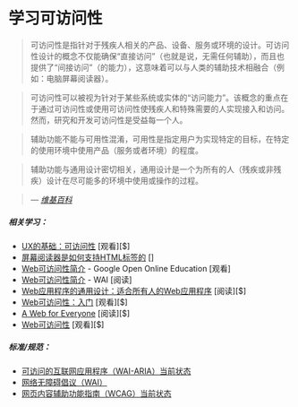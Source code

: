# 学习可访问性

> 可访问性是指针对于残疾人相关的产品、设备、服务或环境的设计。可访问性设计的概念不仅能确保“直接访问”（也就是说，无需任何辅助），而且也提供了“间接访问”（的能力），这意味着可以与人类的辅助技术相融合（例如：电脑屏幕阅读器）。

> 可访问性可以被视为针对于某些系统或实体的“访问能力”。该概念的重点在于通过可访问性或使用可访问性使残疾人和特殊需要的人实现接入和访问。然而，研究和开发可访问性是受益每一个人。

>辅助功能不能与可用性混淆，可用性是指定用户为实现特定的目标，在特定的使用环境中使用产品（服务或者环境）的程度。

>辅助功能与通用设计密切相关，通用设计是一个为所有的人（残疾或非残疾）设计在尽可能多的环境中使用或操作的过程。

><cite>&#8212; [维基百科](https://en.wikipedia.org/wiki/Accessibility)</cite>

##### 相关学习：

* [UX的基础：可访问性](http://www.lynda.com/Accessibility-tutorials/Foundations-UX-Accessibility/435008-2.html) [观看][$]
* [屏幕阅读器是如何支持HTML标签的](http://thepaciellogroup.github.io/AT-browser-tests/?utm_source=html5weekly&utm_medium=email) []
* [Web可访问性简介](https://webaccessibility.withgoogle.com/course) - Google Open Online Education [观看]
* [Web可访问性简介](https://www.w3.org/WAI/intro/accessibility.php) - WAI [阅读]
* [Web应用程序的通用设计：适合所有人的Web应用程序](http://www.amazon.com/Universal-Design-Web-Applications-Everyone/dp/0596518730/ref=sr_1_1) [阅读][$]
* [Web可访问性：入门](http://www.pluralsight.com/courses/web-accessibility-getting-started) [观看][$]
* [A Web for Everyone](http://rosenfeldmedia.com/books/a-web-for-everyone/) [阅读][$]
* [Web可访问性](https://frontendmasters.com/workshops/accessibility/) [观看][$]

##### 标准/规范：

* [可访问的互联网应用程序（WAI-ARIA）当前状态](http://www.w3.org/standards/techs/aria#w3c_all)
* [网络无障碍倡议（WAI）](http://www.w3.org/WAI/)
* [网页内容辅助功能指南（WCAG）当前状态](http://www.w3.org/standards/techs/wcag#w3c_all)





















 






